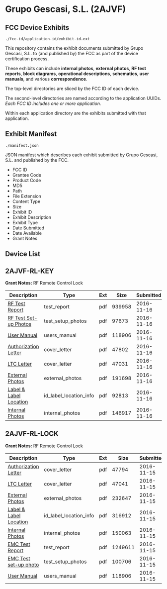 # Grupo Gescasi, S.L. (2AJVF)
## FCC Device Exhibits

```
./fcc-id/application-id/exhibit-id.ext
```

This repository contains the exhibit documents submitted by Grupo Gescasi, S.L. to (and published by) the FCC as part of the device certification process.

These exhibits can include **internal photos**, **external photos**, **RF test reports**, **block diagrams**, **operational descriptions**, **schematics**, **user manuals**, and various **correspondence**.

The top-level directories are sliced by the FCC ID of each device.

The second-level directories are named according to the application UUIDs. *Each FCC ID includes one or more application.*

Within each application directory are the exhibits submitted with that application. 

## Exhibit Manifest

```
./manifest.json
```

JSON manifest which describes each exhibit submitted by Grupo Gescasi, S.L. and published by the FCC.

- FCC ID
- Grantee Code
- Product Code
- MD5
- Path
- File Extension
- Content Type
- Size
- Exhibit ID
- Exhibit Description
- Exhibit Type
- Date Submitted
- Date Available
- Grant Notes

## Device List
## 2AJVF-RL-KEY
**Grant Notes:** RF Remote Control Lock

| Description | Type | Ext | Size | Submitted | Available |
| ----------- | ---- | --- | ---- | --------- | --------- |
| [RF Test Report](2AJVF-RL-KEY/25d57621ff3e4667fc6ecc171ed3e8e5/3197293.pdf) | test_report | pdf | 939958 | 2016-11-16 | 2016-11-16 |
| [RF Test Set-up Photos](2AJVF-RL-KEY/25d57621ff3e4667fc6ecc171ed3e8e5/3197294.pdf) | test_setup_photos | pdf | 97673 | 2016-11-16 | 2016-11-16 |
| [User Manual](2AJVF-RL-KEY/25d57621ff3e4667fc6ecc171ed3e8e5/3197139.pdf) | users_manual | pdf | 118906 | 2016-11-16 | 2016-11-16 |
| [Authorization Letter](2AJVF-RL-KEY/25d57621ff3e4667fc6ecc171ed3e8e5/3197286.pdf) | cover_letter | pdf | 47802 | 2016-11-16 | 2016-11-16 |
| [LTC Letter](2AJVF-RL-KEY/25d57621ff3e4667fc6ecc171ed3e8e5/3197287.pdf) | cover_letter | pdf | 47031 | 2016-11-16 | 2016-11-16 |
| [External Photos](2AJVF-RL-KEY/25d57621ff3e4667fc6ecc171ed3e8e5/3197288.pdf) | external_photos | pdf | 191698 | 2016-11-16 | 2016-11-16 |
| [Label & Label Location](2AJVF-RL-KEY/25d57621ff3e4667fc6ecc171ed3e8e5/3197289.pdf) | id_label_location_info | pdf | 92813 | 2016-11-16 | 2016-11-16 |
| [Internal Photos](2AJVF-RL-KEY/25d57621ff3e4667fc6ecc171ed3e8e5/3197290.pdf) | internal_photos | pdf | 146917 | 2016-11-16 | 2016-11-16 |
## 2AJVF-RL-LOCK
**Grant Notes:** RF Remote Control Lock

| Description | Type | Ext | Size | Submitted | Available |
| ----------- | ---- | --- | ---- | --------- | --------- |
| [Authorization Letter](2AJVF-RL-LOCK/f22440620f4741169b68df8c95d71499/3197128.pdf) | cover_letter | pdf | 47794 | 2016-11-15 | 2016-11-16 |
| [LTC Letter](2AJVF-RL-LOCK/f22440620f4741169b68df8c95d71499/3197130.pdf) | cover_letter | pdf | 47041 | 2016-11-15 | 2016-11-16 |
| [External Photos](2AJVF-RL-LOCK/f22440620f4741169b68df8c95d71499/3197131.pdf) | external_photos | pdf | 232647 | 2016-11-15 | 2016-11-16 |
| [Label & Label Location](2AJVF-RL-LOCK/f22440620f4741169b68df8c95d71499/3197132.pdf) | id_label_location_info | pdf | 316912 | 2016-11-15 | 2016-11-16 |
| [Internal Photos](2AJVF-RL-LOCK/f22440620f4741169b68df8c95d71499/3197133.pdf) | internal_photos | pdf | 150063 | 2016-11-15 | 2016-11-16 |
| [EMC Test Report](2AJVF-RL-LOCK/f22440620f4741169b68df8c95d71499/3197137.pdf) | test_report | pdf | 1249611 | 2016-11-15 | 2016-11-16 |
| [EMC Test set-up photo](2AJVF-RL-LOCK/f22440620f4741169b68df8c95d71499/3197138.pdf) | test_setup_photos | pdf | 100706 | 2016-11-15 | 2016-11-16 |
| [User Manual](2AJVF-RL-LOCK/f22440620f4741169b68df8c95d71499/3197139.pdf) | users_manual | pdf | 118906 | 2016-11-15 | 2016-11-16 |
